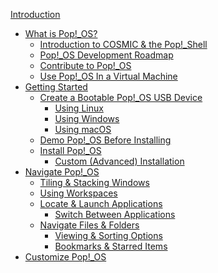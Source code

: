 [Introduction](README.md)
- [What is Pop!_OS?]()
    - [Introduction to COSMIC & the Pop!\_Shell]()
    - [Pop!_OS Development Roadmap]()
    - [Contribute to Pop!_OS]()
    - [Use Pop!_OS In a Virtual Machine]()
- [Getting Started](getting-started/getting-started.md)
    - [Create a Bootable Pop!_OS USB Device](getting-started/create-bootable-media/create-bootable-usb.md)
        - [Using Linux](getting-started/create-bootable-media/bootable-usb-using-linux.md)
        - [Using Windows](getting-started/create-bootable-media/bootable-usb-using-windows.md)
        - [Using macOS](getting-started/create-bootable-media/bootable-usb-using-macos.md)
    - [Demo Pop!_OS Before Installing]()
    - [Install Pop!\_OS](getting-started/installation/installation.md)
        - [Custom (Advanced) Installation]()
- [Navigate Pop!_OS](navigate-pop/navigate-pop.md)
    - [Tiling & Stacking Windows](navigate-pop/tiling-stacking-windows.md)
    - [Using Workspaces](navigate-pop/using-workspaces.md)
    - [Locate & Launch Applications](navigate-pop/launching-applications.md)
        - [Switch Between Applications](navigate-pop/switching-apps.md)
    - [Navigate Files & Folders](navigate-pop/navigate-files-folders.md)
        - [Viewing & Sorting Options](navigate-pop/viewing-sorting-options.md)
        - [Bookmarks & Starred Items](navigate-pop/bookmarks-starred-items.md)
- [Customize Pop!_OS]()
